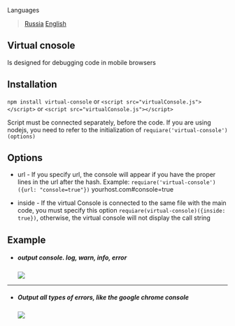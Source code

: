 Languages

> [Russia](http://example.com/)
  [English](http://example.com/)

## Virtual cnosole
Is designed for debugging code in mobile browsers
## Installation
```npm install virtual-console``` or ```<script src="virtualConsole.js"></script>```
or
```<script src="virtualConsole.js"></script>```

Script must be connected separately, before the code. If you are using nodejs, you need to refer to the initialization of ```requiare('virtual-console')(options)```


## Options

* url - If you specify url, the console will appear if you have the proper lines in the url after the hash. Example: ```requiare('virtual-console')({url: "console=true"})``` yourhost.com#console=true

* inside - If the virtual Console is connected to the same file with the main code, you must specify this option ```requiare(virtual-console)({inside: true})```, otherwise, the virtual console will not display the call string


## Example
* ##### output console. log, warn, info, error

  ![](/screenshots/virtual-console-example.png)

---

* ##### Output all types of errors, like the google chrome console

  ![](/screenshots/virtual-console-show-errors.png)